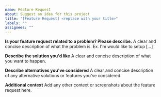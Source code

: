 ```yaml
---
name: Feature Request
about: Suggest an idea for this project
title: "[Feature Request] <replace with your title>"
labels: ""
assignees: ""
---
```


**Is your feature request related to a problem? Please describe.**
A clear and concise description of what the problem is. Ex. I'm would like to setup [...]

**Describe the solution you'd like**
A clear and concise description of what you want to happen.

**Describe alternatives you've considered**
A clear and concise description of any alternative solutions or features you've considered.

**Additional context**
Add any other context or screenshots about the feature request here.
